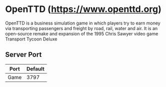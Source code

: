 # OpenTTD (https://www.openttd.org)

OpenTTD is a business simulation game in which players try to earn money via transporting passengers and freight by road, rail, water and air. It is an open-source remake and expansion of the 1995 Chris Sawyer video game Transport Tycoon Deluxe

## Server Port

| Port    | Default |
|---------|---------|
| Game    | 3797    |
